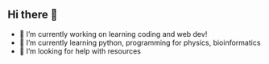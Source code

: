 ## Hi there 👋

<!--
**1-berry-1/1-berry-1** is a ✨ _special_ ✨ repository because its `README.md` (this file) appears on your GitHub profile.
-->

- 🔭 I’m currently working on learning coding and web dev!
- 🌱 I’m currently learning python, programming for physics, bioinformatics
- 🤔 I’m looking for help with resources

